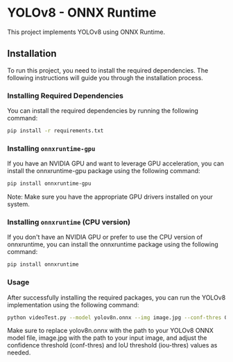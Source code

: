 # YOLOv8 - ONNX Runtime

This project implements YOLOv8 using ONNX Runtime.

## Installation

To run this project, you need to install the required dependencies. The following instructions will guide you through the installation process.

### Installing Required Dependencies

You can install the required dependencies by running the following command:

```bash
pip install -r requirements.txt
```

### Installing `onnxruntime-gpu`

If you have an NVIDIA GPU and want to leverage GPU acceleration, you can install the onnxruntime-gpu package using the following command:

```bash
pip install onnxruntime-gpu
```

Note: Make sure you have the appropriate GPU drivers installed on your system.

### Installing `onnxruntime` (CPU version)

If you don't have an NVIDIA GPU or prefer to use the CPU version of onnxruntime, you can install the onnxruntime package using the following command:

```bash
pip install onnxruntime
```

### Usage

After successfully installing the required packages, you can run the YOLOv8 implementation using the following command:

```bash
python videoTest.py --model yolov8n.onnx --img image.jpg --conf-thres 0.5 --iou-thres 0.5
```

Make sure to replace yolov8n.onnx with the path to your YOLOv8 ONNX model file, image.jpg with the path to your input image, and adjust the confidence threshold (conf-thres) and IoU threshold (iou-thres) values as needed.
